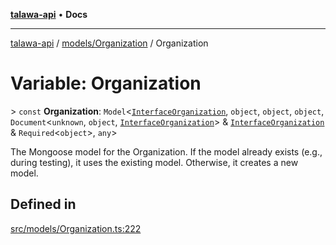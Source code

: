 [**talawa-api**](../../../README.md) • **Docs**

***

[talawa-api](../../../modules.md) / [models/Organization](../README.md) / Organization

# Variable: Organization

\> `const` **Organization**: `Model`\<[`InterfaceOrganization`](../interfaces/InterfaceOrganization.md), `object`, `object`, `object`, `Document`\<`unknown`, `object`, [`InterfaceOrganization`](../interfaces/InterfaceOrganization.md)\> & [`InterfaceOrganization`](../interfaces/InterfaceOrganization.md) & `Required`\<`object`\>, `any`\>

The Mongoose model for the Organization.
If the model already exists (e.g., during testing), it uses the existing model.
Otherwise, it creates a new model.

## Defined in

[src/models/Organization.ts:222](https://github.com/PalisadoesFoundation/talawa-api/blob/a87b45a1c490c996c3a8a52e117ecbaa4742ef49/src/models/Organization.ts#L222)
